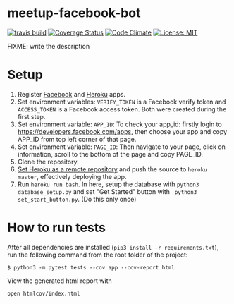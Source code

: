 # meetup-facebook-bot

[![travis build][build-badge]][build]
[![Coverage Status][coverage-badge]][coverage]
[![Code Climate][code-climate-badge]][code-climate]
[![License: MIT][license-badge]][license]

[build-badge]: https://img.shields.io/travis/Stark-Mountain/meetup-facebook-bot.svg?style=flat-square
[build]: https://travis-ci.org/Stark-Mountain/meetup-facebook-bot?branch=master
[coverage-badge]: https://coveralls.io/repos/github/Stark-Mountain/meetup-facebook-bot/badge.svg?style=flat-square
[coverage]: https://coveralls.io/github/Stark-Mountain/meetup-facebook-bot?branch=master
[code-climate-badge]: https://codeclimate.com/github/Stark-Mountain/meetup-facebook-bot.png?branch=master?style=flat-square
[code-climate]: https://codeclimate.com/github/Stark-Mountain/meetup-facebook-bot?branch=master
[license-badge]: https://img.shields.io/badge/License-MIT-yellow.svg?style=flat-square
[license]: https://opensource.org/licenses/MIT?branch=master


FIXME: write the description

# Setup
1. Register [Facebook](https://developers.facebook.com/docs/messenger-platform/guides/setup) and [Heroku](https://dashboard.heroku.com) apps. 
2. Set environment variables: `VERIFY_TOKEN` is a Facebook verify token and `ACCESS_TOKEN` is a Facebook access token. Both were created during the first step.
3. Set environment variable: `APP_ID`: To check your app_id: firstly login to https://developers.facebook.com/apps, then choose your app and copy APP_ID from top left corner of that page.
4. Set environment variable: `PAGE_ID`: Then navigate to your page, click on information, scroll to the bottom of the page and copy PAGE_ID.
5. Clone the repository.
6. [Set Heroku as a remote repository](https://stackoverflow.com/questions/5129598/how-to-link-a-folder-with-an-existing-heroku-app) and push the source to `heroku master`, effectively deploying the app.
7. Run `heroku run bash`. In here, setup the database with `python3 database_setup.py` and set "Get Started" button with ` python3 set_start_button.py`. (Do this only once)

# How to run tests
After all dependencies are installed (`pip3 install -r requirements.txt`), run the following command from the root folder of the project:

`$ python3 -m pytest tests --cov app --cov-report html`

View the generated html report with

`open htmlcov/index.html`
